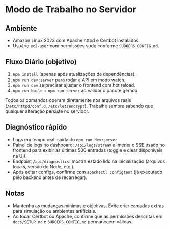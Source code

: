 # Modo de Trabalho no Servidor

## Ambiente
- Amazon Linux 2023 com Apache httpd e Certbot instalados.
- Usuário `ec2-user` com permissões sudo conforme `SUDOERS_CONFIG.md`.

## Fluxo Diário (objetivo)
1. `npm install` (apenas após atualizações de dependências).
2. `npm run dev:server` para rodar a API em modo watch.
3. `npm run dev` se precisar ajustar o frontend com hot reload.
4. `npm run build` + `npm run server` ao validar o pacote gerado.

Todos os comandos operam diretamente nos arquivos reais (`/etc/httpd/conf.d`, `/etc/letsencrypt`). Trabalhe sempre sabendo que qualquer alteração persiste no servidor.

## Diagnóstico rápido
- Logs em tempo real: saída do `npm run dev:server`.
- Painel de logs no dashboard: `/api/logs/stream` alimenta o SSE usado no frontend para exibir as últimas 500 entradas (toggle e clear disponíveis na UI).
- Endpoint `/api/diagnostics`: mostra estado lido na inicialização (arquivos locais, versão do Node, etc.).
- Após editar configs, confirme com `apachectl configtest` (já executado pelo backend antes de recarregar).

## Notas
- Mantenha as mudanças mínimas e objetivas. Evite criar camadas extras para simulação ou ambientes artificiais.
- Ao tocar Certbot ou Apache, confirme que as permissões descritas em `docs/SETUP.md` e `SUDOERS_CONFIG.md` permanecem válidas.
